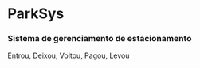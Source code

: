<h1>ParkSys</h1>

<h3>Sistema de gerenciamento de estacionamento</h3>

Entrou, Deixou, Voltou, Pagou, Levou

